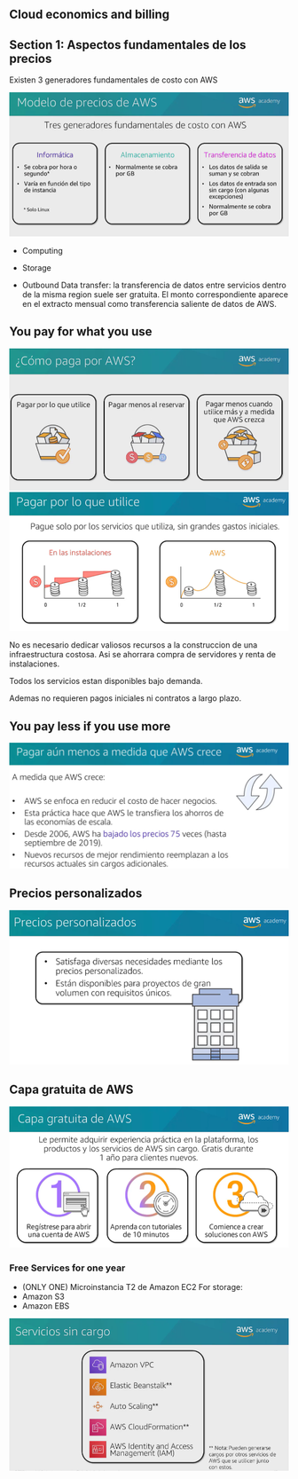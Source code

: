 ## Cloud economics and billing

## Section 1: Aspectos fundamentales de los precios

Existen 3 generadores fundamentales de costo con AWS

<img src="images/generadores-fundamentales.png">

- Computing

- Storage

- Outbound Data transfer: la transferencia de datos entre servicios dentro de la misma region suele ser gratuita. El monto correspondiente aparece en el extracto mensual como transferencia saliente de datos de AWS. 

## You pay for what you use

<img src="images/pay-4-what-u-use.png">

<img src="images/pay-4-what-u-use-2.png">

No es necesario dedicar valiosos recursos a la construccion de una infraestructura costosa. Asi se ahorrara compra de servidores y renta de instalaciones. 

Todos los servicios estan disponibles bajo demanda. 

Ademas no requieren pagos iniciales ni contratos a largo plazo.

## You pay less if you use more

<img src="images/pay-less-if-u-use-more-2.png">

## Precios personalizados
<img src="images/precios-personalizados.png">

## Capa gratuita de AWS
<img src="images/capa-gratuita-AWS.png">

### Free Services for one year
- (ONLY ONE) Microinstancia T2 de Amazon EC2
For storage:
- Amazon S3
- Amazon EBS 

<img src="images/servicios-sin-cargo.png">
